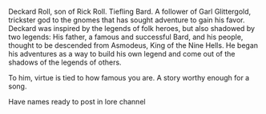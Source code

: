 Deckard Roll, son of Rick Roll. Tiefling Bard. A follower of Garl Glittergold, trickster god to the gnomes that has sought adventure to gain his favor.
Deckard was inspired by the legends of folk heroes, but also shadowed by two legends: His father, a famous and successful Bard, and his people, thought to be descended from Asmodeus, King of the Nine Hells. He began his adventures as a way to build his own legend and come out of the shadows of the legends of others.

To him, virtue is tied to how famous you are.
A story worthy enough for a song.


Have names ready to post in lore channel
